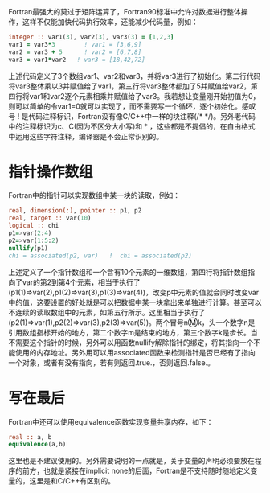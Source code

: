 Fortran最强大的莫过于矩阵运算了，Fortran90标准中允许对数据进行整体操作，这样不仅能加快代码执行效率，还能减少代码量，例如：
```fortran
integer :: var1(3), var2(3), var3(3) = [1,2,3]
var1 = var3*3        ! var1 = [3,6,9]
var2 = var3 + 5      ! var2 = [6,7,8]
var3 = var1*var2   ! var3 = [18,42,72]
```
上述代码定义了3个数组var1、var2和var3，并将var3进行了初始化。第二行代码将var3整体乘以3并赋值给了var1，第三行将var3整体都加了5并赋值给var2，第四行将var1和var2逐个元素相乘并赋值给了var3。我若想让变量刚开始初值为0，则可以简单的令var1=0就可以实现了，而不需要写一个循环，逐个初始化。感叹号 ! 是代码注释标识，Fortran没有像C/C++中一样的块注释(/* */)。另外老代码中的注释标识为c、C(因为不区分大小写)和 * ，这些都是不提倡的，在自由格式中运用这些字符注释，编译器是不会正常识别的。

# 指针操作数组
Fortran中的指针可以实现数组中某一块的读取，例如：
```fortran
real, dimension(:), pointer :: p1, p2
real, target :: var(10)
logical :: chi
p1=>var(2:4)
p2=>var(1:5:2)
nullify(p1)
chi = associated(p2, var)   !  chi = associated(p2)
```
上述定义了一个指针数组和一个含有10个元素的一维数组，第四行将指针数组指向了var的第2到第4个元素，相当于执行了(p1(1)=>var(2),p1(2)=>var(3),p1(3)=>var(4))，改变p中元素的值就会同时改变var中的值，这要设置的好处就是可以把数据中某一块拿出来单独进行计算。甚至可以不连续的读取数组中的元素，如第五行所示。这里相当于执行了(p2(1)=>var(1),p2(2)=>var(3),p2(3)=>var(5))。两个冒号n:m:k，头一个数字n是引用数组指标开始的地方，第二个数字m是结束的地方，第三个数字k是步长。当不需要这个指针的时候，另外可以用函数nullify解除指针的绑定，将其指向一个不能使用的内存地址。另外用可以用associated函数来检测指针是否已经有了指向一个对象，或者有没有指向，若有则返回.true.，否则返回.false.。

# 写在最后
Fortran中还可以使用equivalence函数实现变量共享内存，如下：
```fortran
real :: a, b
equivalence(a,b)
```
这里也是不建议使用的。另外需要说明的一点就是，关于变量的声明必须要放在程序的前方，也就是紧接在implicit none的后面，Fortran是不支持随时随地定义变量的，这里是和C/C++有区别的。
